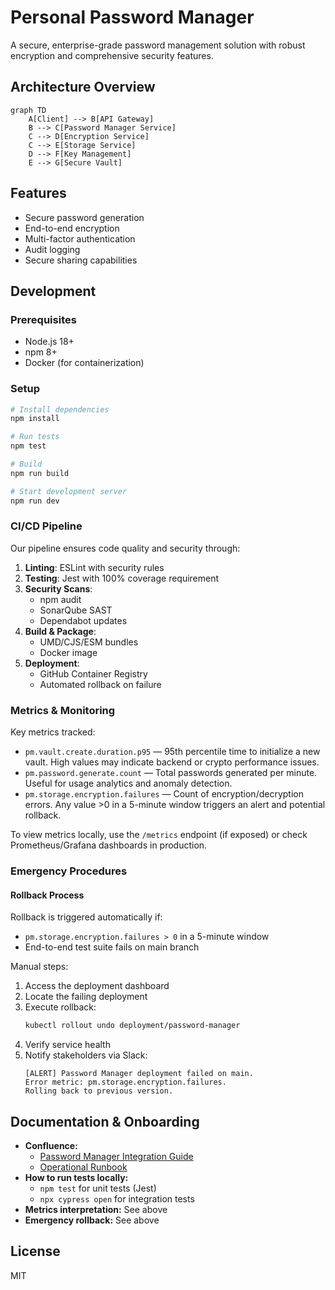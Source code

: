 # Personal Password Manager

A secure, enterprise-grade password management solution with robust encryption and comprehensive security features.

## Architecture Overview

```mermaid
graph TD
    A[Client] --> B[API Gateway]
    B --> C[Password Manager Service]
    C --> D[Encryption Service]
    C --> E[Storage Service]
    D --> F[Key Management]
    E --> G[Secure Vault]
```

## Features

- Secure password generation
- End-to-end encryption
- Multi-factor authentication
- Audit logging
- Secure sharing capabilities

## Development

### Prerequisites

- Node.js 18+
- npm 8+
- Docker (for containerization)

### Setup

```bash
# Install dependencies
npm install

# Run tests
npm test

# Build
npm run build

# Start development server
npm run dev
```

### CI/CD Pipeline

Our pipeline ensures code quality and security through:

1. **Linting**: ESLint with security rules
2. **Testing**: Jest with 100% coverage requirement
3. **Security Scans**: 
   - npm audit
   - SonarQube SAST
   - Dependabot updates
4. **Build & Package**:
   - UMD/CJS/ESM bundles
   - Docker image
5. **Deployment**:
   - GitHub Container Registry
   - Automated rollback on failure

### Metrics & Monitoring

Key metrics tracked:

- `pm.vault.create.duration.p95` — 95th percentile time to initialize a new vault. High values may indicate backend or crypto performance issues.
- `pm.password.generate.count` — Total passwords generated per minute. Useful for usage analytics and anomaly detection.
- `pm.storage.encryption.failures` — Count of encryption/decryption errors. Any value >0 in a 5-minute window triggers an alert and potential rollback.

To view metrics locally, use the `/metrics` endpoint (if exposed) or check Prometheus/Grafana dashboards in production.

### Emergency Procedures

#### Rollback Process

Rollback is triggered automatically if:
- `pm.storage.encryption.failures > 0` in a 5-minute window
- End-to-end test suite fails on main branch

Manual steps:
1. Access the deployment dashboard
2. Locate the failing deployment
3. Execute rollback:
   ```bash
   kubectl rollout undo deployment/password-manager
   ```
4. Verify service health
5. Notify stakeholders via Slack:
   ```
   [ALERT] Password Manager deployment failed on main.
   Error metric: pm.storage.encryption.failures.
   Rolling back to previous version.
   ```

## Documentation & Onboarding

- **Confluence:**
  - [Password Manager Integration Guide](https://confluence.example.com/pages/password-manager-integration)
  - [Operational Runbook](https://confluence.example.com/pages/password-manager-runbook)
- **How to run tests locally:**
  - `npm test` for unit tests (Jest)
  - `npx cypress open` for integration tests
- **Metrics interpretation:** See above
- **Emergency rollback:** See above

## License

MIT
